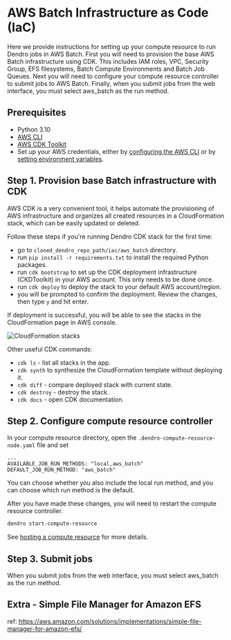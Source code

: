 # AWS Batch Infrastructure as Code (IaC)

Here we provide instructions for setting up your compute resource to run Dendro jobs in AWS Batch. First you will need to provision the base AWS Batch infrastructure using CDK. This includes IAM roles, VPC, Security Group, EFS filesystems, Batch Compute Environments and Batch Job Queues. Next you will need to configure your compute resource controller to submit jobs to AWS Batch. Finally, when you submit jobs from the web interface, you must select aws_batch as the run method.

## Prerequisites

- Python 3.10
- [AWS CLI](https://docs.aws.amazon.com/cli/latest/userguide/getting-started-install.html)
- [AWS CDK Toolkit](https://docs.aws.amazon.com/cdk/latest/guide/cli.html)
- Set up your AWS credentials, either by [configuring the AWS CLI](https://docs.aws.amazon.com/cli/latest/userguide/cli-configure-quickstart.html) or by [setting environment variables](https://docs.aws.amazon.com/cli/latest/userguide/cli-configure-envvars.html).


## Step 1. Provision base Batch infrastructure with CDK

AWS CDK is a very convenient tool, it helps automate the provisioning of AWS infrastructure and organizes all created resources in a CloudFormation stack, which can be easily updated or deleted.

Follow these steps if you're running Dendro CDK stack for the first time:
- go to `cloned_dendro_repo_path/iac/aws_batch` directory.
- run `pip install -r requirements.txt` to install the required Python packages.
- run `cdk bootstrap` to set up the CDK deployment infrastructure (CKDToolkit) in your AWS account. This only needs to be done once.
- run `cdk deploy` to deploy the stack to your default AWS account/region.
- you will be prompted to confirm the deployment. Review the changes, then type `y` and hit enter.

If deployment is successful, you will be able to see the stacks in the CloudFormation page in AWS console.

![CloudFormation stacks](https://github.com/flatironinstitute/dendro/assets/3679296/87ca6dcd-fe59-4afc-b64f-4fcc24b64f86)

Other useful CDK commands:
- `cdk ls` - list all stacks in the app.
- `cdk synth` to synthesize the CloudFormation template without deploying it.
- `cdk diff` - compare deployed stack with current state.
- `cdk destroy` - destroy the stack.
- `cdk docs` - open CDK documentation.

## Step 2. Configure compute resource controller

In your compute resource directory, open the `.dendro-compute-resource-node.yaml` file and set

```
...
AVAILABLE_JOB_RUN_METHODS: "local,aws_batch"
DEFAULT_JOB_RUN_METHOD: "aws_batch"
```

You can choose whether you also include the local run method, and you can choose which run method is the default.

After you have made these changes, you will need to restart the compute resource controller.

```bash
dendro start-compute-resource
```

See [hosting a compute resource](./host_compute_resource.md) for more details.

## Step 3. Submit jobs

When you submit jobs from the web interface, you must select aws_batch as the run method.


## Extra - Simple File Manager for Amazon EFS

ref: https://aws.amazon.com/solutions/implementations/simple-file-manager-for-amazon-efs/